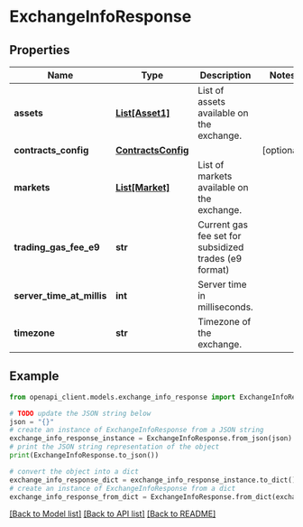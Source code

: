 # ExchangeInfoResponse


## Properties

Name | Type | Description | Notes
------------ | ------------- | ------------- | -------------
**assets** | [**List[Asset1]**](Asset1.md) | List of assets available on the exchange. | 
**contracts_config** | [**ContractsConfig**](ContractsConfig.md) |  | [optional] 
**markets** | [**List[Market]**](Market.md) | List of markets available on the exchange. | 
**trading_gas_fee_e9** | **str** | Current gas fee set for subsidized trades (e9 format) | 
**server_time_at_millis** | **int** | Server time in milliseconds. | 
**timezone** | **str** | Timezone of the exchange. | 

## Example

```python
from openapi_client.models.exchange_info_response import ExchangeInfoResponse

# TODO update the JSON string below
json = "{}"
# create an instance of ExchangeInfoResponse from a JSON string
exchange_info_response_instance = ExchangeInfoResponse.from_json(json)
# print the JSON string representation of the object
print(ExchangeInfoResponse.to_json())

# convert the object into a dict
exchange_info_response_dict = exchange_info_response_instance.to_dict()
# create an instance of ExchangeInfoResponse from a dict
exchange_info_response_from_dict = ExchangeInfoResponse.from_dict(exchange_info_response_dict)
```
[[Back to Model list]](../README.md#documentation-for-models) [[Back to API list]](../README.md#documentation-for-api-endpoints) [[Back to README]](../README.md)


